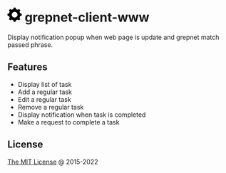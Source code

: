 # ![](./src/images/gear-32x32.png) grepnet-client-www

Display notification popup when web page is update and grepnet match passed phrase.

## Features

* Display list of task
* Add a regular task
* Edit a regular task
* Remove a regular task
* Display notification when task is completed
* Make a request to complete a task

## License

[The MIT License](http://piecioshka.mit-license.org) @ 2015-2022
